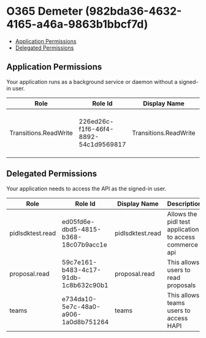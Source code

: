 # O365 Demeter (982bda36-4632-4165-a46a-9863b1bbcf7d)
- [Application Permissions](#application-permissions)
- [Delegated Permissions](#delegated-permissions)

## Application Permissions
Your application runs as a background service or daemon without a signed-in user.

| Role | Role Id | Display Name | Description |
|---|---|---|---|
| Transitions.ReadWrite | 226ed26c-f1f6-46f4-8892-54c1d9569817 | Transitions.ReadWrite | Allows apps to start and get status of transitions. |

## Delegated Permissions
Your application needs to access the API as the signed-in user. 

| Role | Role Id | Display Name | Description |
|---|---|---|---|
| pidlsdktest.read | ed05fd6e-dbd5-4815-b368-18c07b9acc1e | pidlsdktest.read | Allows the pidl test application to access commerce api |
| proposal.read | 59c7e161-b483-4c17-91db-1c8b632c90b1 | proposal.read | This allows users to read proposals |
| teams | e734da10-5e7c-48a0-a906-1a0d8b751264 | teams | This allows teams users to access HAPI |

